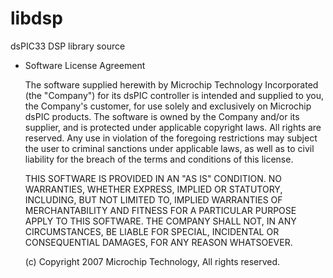 # libdsp
dsPIC33 DSP library source

*  Software License Agreement

   The software supplied herewith by Microchip Technology 
   Incorporated (the "Company") for its dsPIC controller
 is intended and supplied to you, the Company's customer,
 for use solely and exclusively on Microchip dsPIC 
products. The software is owned by the Company and/or its
supplier, and is protected under applicable copyright laws. All
 rights are reserved. Any use in violation of the foregoing
 restrictions may subject the user to criminal sanctions under
   applicable laws, as well as to civil liability for the breach of
  the terms and conditions of this license.                        
                                                                    
   THIS SOFTWARE IS PROVIDED IN AN "AS IS" CONDITION.  NO
   WARRANTIES, WHETHER EXPRESS, IMPLIED OR STATUTORY, INCLUDING,
   BUT NOT LIMITED TO, IMPLIED WARRANTIES OF MERCHANTABILITY AND
   FITNESS FOR A PARTICULAR PURPOSE APPLY TO THIS SOFTWARE. THE
   COMPANY SHALL NOT, IN ANY CIRCUMSTANCES, BE LIABLE FOR SPECIAL,
   INCIDENTAL OR CONSEQUENTIAL DAMAGES, FOR ANY REASON WHATSOEVER.
                                                                    
   (c) Copyright 2007 Microchip Technology, All rights reserved.    
